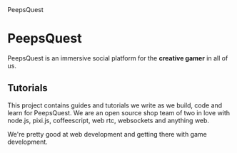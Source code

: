 <div id="text-logo">PeepsQuest</div>

# PeepsQuest

PeepsQuest is an immersive social platform for the __creative gamer__ in all of us.

## Tutorials

This project contains guides and tutorials we write as we build, code and learn for PeepsQuest. We are an open
source shop team of two in love with node.js, pixi.js, coffeescript, web rtc, websockets and anything web.

We're pretty good at web development and getting there with game development.

